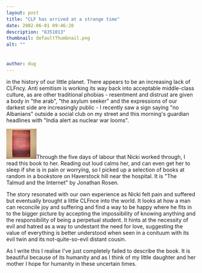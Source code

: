 ```yaml
---
layout: post
title: "CLF has arrived at a strange time"
date: 2002-06-01 09:46:20
description: "6351013"
thumbnail: defaultThumbnail.png
alt: ""


author: dug
---
```


<p>in the history of our little planet. There appears to be an increasing lack of <span class="caps">CLF</span>ncy. Anti semitism is working its way back into acceptable middle-class culture, as are other traditional phobias - resentment and distrust are given a body in "the arab", "the asylum seeker" and the expressions of our darkest side are increasingly public - I recently saw a sign saying "no Albanians" outside a social club on my street and this morning's guardian headlines with "India alert as nuclear war looms".</p>

<p><a href="/scrapbook/index.mgi?act=showpic&amp;frame=45"><img src="/assets/i/ixus/t/45.jpg" width="80" height="80" class="left" /></a>Through the five days of labour that Nicki worked through, I read this book to her. Reading out loud calms her, and can even get her to sleep if she is in pain or worrying, so I picked up a selection of books at random in a bookstore on Haverstock hill near the hospital. It is "The Talmud and the Internet" by Jonathan Rosen.</p>

<p>The story resonated with our own experience as Nicki felt pain and suffered but eventually brought a little <span class="caps">CLF</span>nce into the world. It looks at how a man can reconcile joy and suffering and find a way to be happy where he fits in to the bigger picture by accepting the impossibility of knowing anything and the responsibility of being a perpetual student. It hints at the necessity of evil and hatred as a way to undestant the need for love, suggesting the value of everything is better understood when seen in a conituum with its evil twin and its not-quite-so-evil distant cousin.</p>

<p>As I write this I realise I've just completely failed to describe the book. It is beautiful because of its humanity and as I think of my little daughter and her mother I hope for humanity in these uncertain times.</p>
